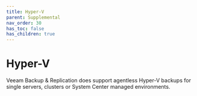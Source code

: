 ```yaml
---
title: Hyper-V
parent: Supplemental
nav_order: 30
has_toc: false
has_children: true
---
```


# Hyper-V

Veeam Backup & Replication does support agentless Hyper-V backups for single servers, clusters or System Center managed environments.
